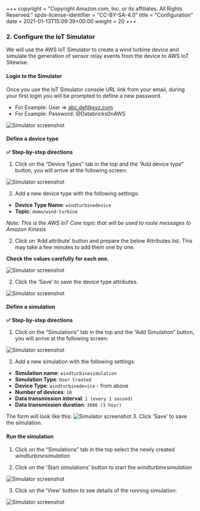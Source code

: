 +++
copyright = "Copyright Amazon.com, Inc. or its affiliates. All Rights Reserved."
spdx-license-identifier = "CC-BY-SA-4.0"
title = "Configuration"
date = 2021-01-13T15:09:39+00:00
weight = 20
+++

### 2. Configure the IoT Simulator

We will use the AWS IoT Simulator to create a wind turbine device and simulate the generation of sensor relay events from the device to AWS IoT Sitewise.

#### Login to the Simulator

Once you use the IoT Simulator console URL link from your email, during your first login you will be prompted to define a new password.
- For Example: User => abc.def@xyz.com
- For Example: Password: @Databricks0nAWS


![Simulator screenshot](/images/iot-simulator-logged-in.png)

#### Define a device type

**:white_check_mark: Step-by-step directions**

1. Click on the “Device Types” tab in the top and the “Add device type” button, you will arrive at the following screen:

![Simulator screenshot](/images/iot-simulator-add-device-type.png)

2. Add a new device type with the following settings:

- **Device Type Name**: ```windturbinedevice```
- **Topic**: ```demo/wind-turbine```

*Note: This is the AWS IoT Core topic that will be used to route messages to Amazon Kinesis*

2. Click on ‘Add attribute’ button and prepare the below Attributes list. This may take a few minutes to add them one by one. 

**Check the values carefully for each one.**

![Simulator screenshot](/images/iot-simulator-add-attributes.png)

2. Click the ‘Save’ to save the device type attributes.

![Simulator screenshot](/images/iot-simulator-save-attributes.png)

#### Define a simulation

**:white_check_mark: Step-by-step directions**

1. Click on the “Simulations” tab in the top and the “Add Simulation” button, you will arrive at the following screen:

![Simulator screenshot](/images/iot-simulator-simulations.png)

2. Add a new simulation with the following settings:

- **Simulation name**: ```windturbinesimulation```
- **Simulation Type**: ```User Created```
- **Device Type**: ```windturbinedevice``` - from above
- **Number of devices**: ```10```
- **Data transmission interval**: ```1 (every 1 second)```
- **Data transmission duration**: ```3600 (1 hour)```

The form will look like this:
![Simulator screenshot](/images/iot-simulator-create-simulation.png)
3. Click 'Save' to save the simulation.

#### Run the simulation

1. Click on the “Simulations” tab in the top select the newly created *windturbinesimulation*

2. Click on the 'Start simulations' button to start the   *windturbinesimulation*

![Simulator screenshot](/images/iot-simulator-created-simulation.png)

3. Click on the 'View' button to see details of the running simulation:

![Simulator screenshot](/images/iot-simulator-running-simulation.png)


